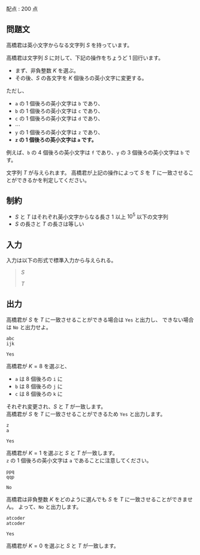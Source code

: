 配点 : $200$ 点

## 問題文

高橋君は英小文字からなる文字列 $S$ を持っています。

高橋君は文字列 $S$ に対して、下記の操作をちょうど $1$ 回行います。

- まず、非負整数 $K$ を選ぶ。
- その後、$S$ の各文字を $K$ 個後ろの英小文字に変更する。

ただし、

- `a` の $1$ 個後ろの英小文字は `b` であり、
- `b` の $1$ 個後ろの英小文字は `c` であり、
- `c` の $1$ 個後ろの英小文字は `d` であり、
- $\cdots$
- `y` の $1$ 個後ろの英小文字は `z` であり、
- **`z` の $1$ 個後ろの英小文字は `a` です。**

例えば、`b` の $4$ 個後ろの英小文字は `f` であり、`y` の $3$ 個後ろの英小文字は `b` です。

文字列 $T$ が与えられます。
高橋君が上記の操作によって $S$ を $T$ に一致させることができるかを判定してください。

## 制約

- $S$ と $T$ はそれぞれ英小文字からなる長さ $1$ 以上 $10^5$ 以下の文字列
- $S$ の長さと $T$ の長さは等しい

## 入力

入力は以下の形式で標準入力から与えられる。

> $S$
> 
> $T$

## 出力

高橋君が $S$ を $T$ に一致させることができる場合は `Yes` と出力し、
できない場合は `No` と出力せよ。

```input1
abc
ijk
```

```output1
Yes
```

高橋君が $K=8$ を選ぶと、

- `a` は $8$ 個後ろの `i` に
- `b` は $8$ 個後ろの `j` に
- `c` は $8$ 個後ろの `k` に

それぞれ変更され、$S$ と $T$ が一致します。<br>
高橋君が $S$ を $T$ に一致させることができるため `Yes` と出力します。

```input2
z
a
```

```output2
Yes
```

高橋君が $K=1$ を選ぶと $S$ と $T$ が一致します。<br>
`z` の $1$ 個後ろの英小文字は `a` であることに注意してください。

```input3
ppq
qqp
```

```output3
No
```

高橋君は非負整数 $K$ をどのように選んでも $S$ を $T$ に一致させることができません。
よって、`No` と出力します。

```input4
atcoder
atcoder
```

```output4
Yes
```

高橋君が $K=0$ を選ぶと $S$ と $T$ が一致します。